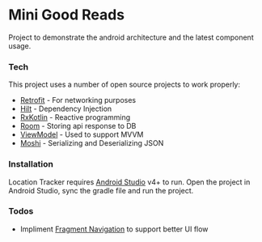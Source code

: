 # Mini Good Reads

Project to demonstrate the android architecture and the latest component usage.

### Tech

This project uses a number of open source projects to work properly:

* [Retrofit] - For networking purposes
* [Hilt] - Dependency Injection
* [RxKotlin] - Reactive programming
* [Room] - Storing api response to DB
* [ViewModel] - Used to support MVVM
* [Moshi] - Serializing and Deserializing JSON

### Installation

Location Tracker requires [Android Studio](https://developer.android.com/studio/install) v4+ to run. Open the project in Android Studio, sync the gradle file and run the project.

### Todos

 - Impliment [Fragment Navigation] to support better UI flow

   [Retrofit]: <https://square.github.io/retrofit/>
   [Hilt]: <https://developer.android.com/training/dependency-injection/hilt-android>
   [RxKotlin]: <https://github.com/ReactiveX/RxKotlin>
   [Room]: <https://developer.android.com/topic/libraries/architecture/room>
   [ViewModel]: <https://developer.android.com/topic/libraries/architecture/viewmodel>
   [Moshi]: <https://github.com/square/moshi>
   [Fragment Navigation]: <https://developer.android.com/jetpack/androidx/releases/navigation>
  
